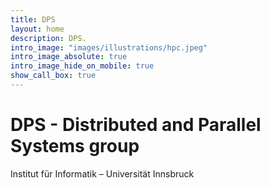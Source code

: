 ```yaml
---
title: DPS
layout: home
description: DPS.
intro_image: "images/illustrations/hpc.jpeg"
intro_image_absolute: true
intro_image_hide_on_mobile: true
show_call_box: true
---
```


# DPS - Distributed and Parallel Systems group

Institut für Informatik – Universität Innsbruck
